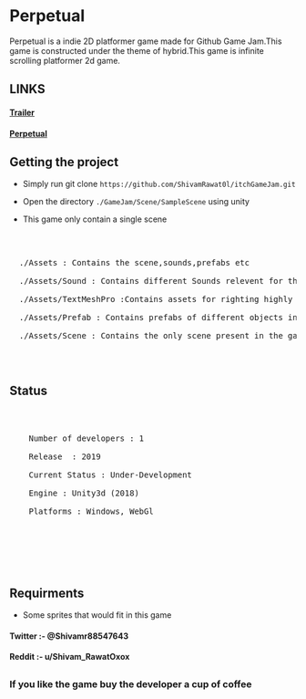 

<h1>Perpetual</h1>
<p>Perpetual is a indie 2D platformer game made for Github Game Jam.This game is constructed under the theme of hybrid.This game is infinite scrolling platformer 2d game.</p>

<h2>LINKS</h2>
  <h4><a href="https://www.youtube.com/watch?v=NqquNpDMs8c">Trailer</a></h4>
  <h4><a href="https://shivam-rawat-0l.itch.io/perpetual">Perpetual</a></h4>

<h2>Getting the project </h2>
<ul><li><p>Simply run git clone <code>https://github.com/ShivamRawat0l/itchGameJam.git</code></p></li>
 <li><p>Open the directory <code>./GameJam/Scene/SampleScene</code> using unity<p></li>
 <li><p>This game only contain a single scene<p></li>
 </ul>
 <pre>
 <p>
 &nbsp;./Assets : Contains the scene,sounds,prefabs etc <br/>
 &nbsp;./Assets/Sound : Contains different Sounds relevent for the game<br/>
 &nbsp;./Assets/TextMeshPro :Contains assets for righting highly customizable text in unity<br/>
 &nbsp;./Assets/Prefab : Contains prefabs of different objects in the game<br/>
 &nbsp;./Assets/Scene : Contains the only scene present in the game :)
 </p>
</pre>
<h2>Status</h2>
<pre>
  <p>
    Number of developers : 1 </br>
    Release  : 2019</br>
    Current Status : Under-Development </br>
    Engine : Unity3d (2018) </br>
    Platforms : Windows, WebGl </br>
  </p>
</pre>
<br/>
<h2>Requirments</h2>
<ul>
  <li><p>Some sprites that would fit in this game</p></li>
  </ul>
<h4>
Twitter :- @Shivamr88547643</h4><h4>
Reddit :- u/Shivam_RawatOxox
</h4>
</code>

<h2></h2>

<h3>If you like the game buy the developer a cup of coffee</h3>
